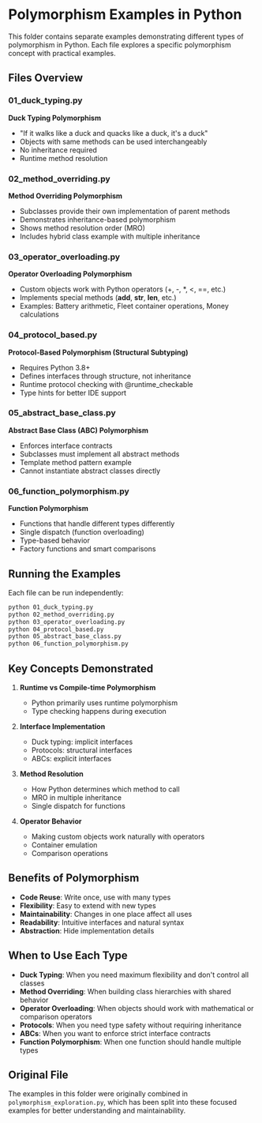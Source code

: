 # Polymorphism Examples in Python

This folder contains separate examples demonstrating different types of polymorphism in Python. Each file explores a specific polymorphism concept with practical examples.

## Files Overview

### 01_duck_typing.py
**Duck Typing Polymorphism**
- "If it walks like a duck and quacks like a duck, it's a duck"
- Objects with same methods can be used interchangeably
- No inheritance required
- Runtime method resolution

### 02_method_overriding.py
**Method Overriding Polymorphism**
- Subclasses provide their own implementation of parent methods
- Demonstrates inheritance-based polymorphism
- Shows method resolution order (MRO)
- Includes hybrid class example with multiple inheritance

### 03_operator_overloading.py
**Operator Overloading Polymorphism**
- Custom objects work with Python operators (+, -, *, <, ==, etc.)
- Implements special methods (__add__, __str__, __len__, etc.)
- Examples: Battery arithmetic, Fleet container operations, Money calculations

### 04_protocol_based.py
**Protocol-Based Polymorphism (Structural Subtyping)**
- Requires Python 3.8+
- Defines interfaces through structure, not inheritance
- Runtime protocol checking with @runtime_checkable
- Type hints for better IDE support

### 05_abstract_base_class.py
**Abstract Base Class (ABC) Polymorphism**
- Enforces interface contracts
- Subclasses must implement all abstract methods
- Template method pattern example
- Cannot instantiate abstract classes directly

### 06_function_polymorphism.py
**Function Polymorphism**
- Functions that handle different types differently
- Single dispatch (function overloading)
- Type-based behavior
- Factory functions and smart comparisons

## Running the Examples

Each file can be run independently:

```bash
python 01_duck_typing.py
python 02_method_overriding.py
python 03_operator_overloading.py
python 04_protocol_based.py
python 05_abstract_base_class.py
python 06_function_polymorphism.py
```

## Key Concepts Demonstrated

1. **Runtime vs Compile-time Polymorphism**
   - Python primarily uses runtime polymorphism
   - Type checking happens during execution

2. **Interface Implementation**
   - Duck typing: implicit interfaces
   - Protocols: structural interfaces
   - ABCs: explicit interfaces

3. **Method Resolution**
   - How Python determines which method to call
   - MRO in multiple inheritance
   - Single dispatch for functions

4. **Operator Behavior**
   - Making custom objects work naturally with operators
   - Container emulation
   - Comparison operations

## Benefits of Polymorphism

- **Code Reuse**: Write once, use with many types
- **Flexibility**: Easy to extend with new types
- **Maintainability**: Changes in one place affect all uses
- **Readability**: Intuitive interfaces and natural syntax
- **Abstraction**: Hide implementation details

## When to Use Each Type

- **Duck Typing**: When you need maximum flexibility and don't control all classes
- **Method Overriding**: When building class hierarchies with shared behavior
- **Operator Overloading**: When objects should work with mathematical or comparison operators
- **Protocols**: When you need type safety without requiring inheritance
- **ABCs**: When you want to enforce strict interface contracts
- **Function Polymorphism**: When one function should handle multiple types

## Original File

The examples in this folder were originally combined in `polymorphism_exploration.py`, which has been split into these focused examples for better understanding and maintainability.